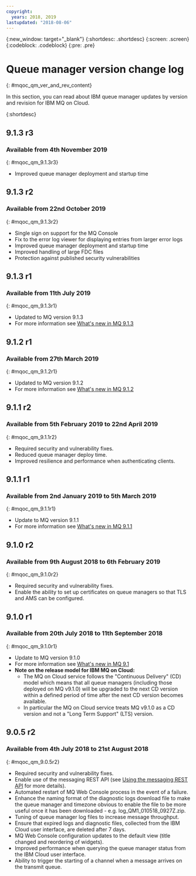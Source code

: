 ```yaml
---
copyright:
  years: 2018, 2019
lastupdated: "2018-08-06"
---
```


{:new_window: target="_blank"}
{:shortdesc: .shortdesc}
{:screen: .screen}
{:codeblock: .codeblock}
{:pre: .pre}

# Queue manager version change log
{: #mqoc_qm_ver_and_rev_content}

In this section, you can read about IBM queue manager updates by version and revision for IBM MQ on Cloud.

{:shortdesc}

## 9.1.3 r3
### Available from 4th November 2019
{: #mqoc_qm_9.1.3r3}
* Improved queue manager deployment and startup time

## 9.1.3 r2
### Available from 22nd October 2019
{: #mqoc_qm_9.1.3r2}
* Single sign on support for the MQ Console
* Fix to the error log viewer for displaying entries from larger error logs
* Improved queue manager deployment and startup time
* Improved handling of large FDC files
* Protection against published security vulnerabilities

## 9.1.3 r1
### Available from 11th July 2019
{: #mqoc_qm_9.1.3r1}
* Updated to MQ version 9.1.3
* For more information see [What's new in MQ 9.1.3](https://www.ibm.com/support/knowledgecenter/en/SSFKSJ_9.1.0/com.ibm.mq.pro.doc/q132800_.htm)

## 9.1.2 r1
### Available from 27th March 2019
{: #mqoc_qm_9.1.2r1}
* Updated to MQ version 9.1.2
* For more information see [What's new in MQ 9.1.2](https://www.ibm.com/support/knowledgecenter/en/SSFKSJ_9.1.0/com.ibm.mq.pro.doc/q132380_.htm)

## 9.1.1 r2
### Available from 5th February 2019 to 22nd April 2019
{: #mqoc_qm_9.1.1r2}
* Required security and vulnerability fixes.
* Reduced queue manager deploy time.
* Improved resilience and performance when authenticating clients.

## 9.1.1 r1
### Available from 2nd January 2019 to 5th March 2019
{: #mqoc_qm_9.1.1r1}
* Update to MQ version 9.1.1
* For more information see [What's new in MQ 9.1.1](https://www.ibm.com/support/knowledgecenter/en/SSFKSJ_9.1.0/com.ibm.mq.pro.doc/q132240_.htm)

## 9.1.0 r2
### Available from 9th August 2018 to 6th February 2019
{: #mqoc_qm_9.1.0r2}
* Required security and vulnerability fixes.
* Enable the ability to set up certificates on queue managers so that TLS and AMS can be configured.

## 9.1.0 r1
### Available from 20th July 2018 to 11th September 2018
{: #mqoc_qm_9.1.0r1}
* Update to MQ version 9.1.0
* For more information see [What's new in MQ 9.1](https://www.ibm.com/support/knowledgecenter/en/SSFKSJ_9.1.0/com.ibm.mq.pro.doc/q113110_.htm)
* **Note on the release model for IBM MQ on Cloud:**
  * The MQ on Cloud service follows the "Continuous Delivery" (CD) model which means that all queue managers (including those deployed on MQ v9.1.0) will be upgraded to the next CD version within a defined period of time after the next CD version becomes available.
  * In particular the MQ on Cloud service treats MQ v9.1.0 as a CD version and not a "Long Term Support" (LTS) version.

## 9.0.5 r2
### Available from 4th July 2018 to 21st August 2018
{: #mqoc_qm_9.0.5r2}
* Required security and vulnerability fixes.
* Enable use of the messaging REST API (see [Using the messaging REST API](https://www.ibm.com/support/knowledgecenter/en/SSFKSJ_9.0.0/com.ibm.mq.dev.doc/q130940_.html) for more details).
* Automated restart of MQ Web Console process in the event of a failure.
* Enhance the naming format of the diagnostic logs download file to make the queue manager and timezone obvious to enable the file to be more useful once it has been downloaded - e.g. log_QM1_010518_0927Z.zip.
* Tuning of queue manager log files to increase message throughput.
* Ensure that expired logs and diagnostic files, collected from the IBM Cloud user interface, are deleted after 7 days.
* MQ Web Console configuration updates to the default view (title changed and reordering of widgets).
* Improved performance when querying the queue manager status from the IBM Cloud user interface.
* Ability to trigger the starting of a channel when a message arrives on the transmit queue.
